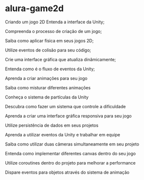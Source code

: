 # alura-game2d
Criando um jogo 2D
Entenda a interface da Unity;

Compreenda o processo de criação de um jogo;

Saiba como aplicar física em seus jogos 2D;

Utilize eventos de colisão para seu código;

Crie uma interface gráfica que atualiza dinâmicamente;

Entenda como é o fluxo de eventos da Unity;

Aprenda a criar animações para seu jogo

Saiba como misturar diferentes animações

Conheça o sistema de partículas da Unity

Descubra como fazer um sistema que controle a dificuldade

Aprenda a criar uma interface gráfica responsiva para seu jogo

Utilize persistência de dados em seus projetos

Aprenda a utilizar eventos da Unity e trabalhar em equipe

Saiba como utilizar duas câmeras simultaneamente em seu projeto

Entenda como implementar diferentes canvas dentro do seu jogo

Utilize coroutines dentro do projeto para melhorar a performance

Dispare eventos para objetos através do sistema de animação
